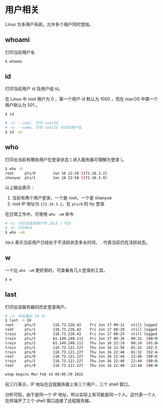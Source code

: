 # 用户相关

Linux 为多用户系统，允许多个用户同时登陆。

## whoami

打印当前用户名

```bash
$ whoami
```

## id

打印当前用户 id 及用户组 id。

在 Linux 中 root 用户为 0 ，第一个用户 id 默认为 1000 ，而在 macOS 中第一个用户默认为 501 。

```bash
$ id

# -u: --user, 打印 userId
# -n: --name, 打印 userId 对应的用户名
$ id -un
```

## who

打印出当前有哪些用户在登录状态 ( 进入服务器可理解为登录 )。

```bash
$ who -H
root     pts/0        Jun 16 22:28 (172.16.3.2)
shanyue  pts/1        Jun 16 22:58 (172.16.3.4)
```

以上输出表示：

1. 当前有两个用户登录，一个是 root，一个是 shanyue
1. root IP 地址为 `172.16.3.2`，在 `pts/0` 的 tty 登录

在日常工作中，可使用 `who -uH` 命令

```bash
# -u: 打印出登录用户的 IDLE / PID
# -H: 打印标头
$ who -uH
```

`IDLE` 表示当前用户已经处于不活跃状态多长时间，`.` 代表当前仍在活跃状态。

## w

一个比 `who -uH` 更好用的，可查看有几人登录的工具。

```bash
$ w
```

## last

打印出该服务器的历史登录用户。

```bash
# -n: 列出最近 10 次
$ last -n 10
root     pts/2        118.73.226.42    Fri Jun 17 09:12   still logged in
root     pts/1        118.73.226.42    Fri Jun 17 08:29   still logged in
train    pts/0        118.73.226.42    Fri Jun 17 08:25   still logged in
train    pts/2        61.149.240.111   Fri Jun 17 00:26 - 00:31  (00:05)
train    pts/2        61.149.240.111   Thu Jun 16 23:19 - 00:24  (01:04)
train    pts/1        118.73.121.227   Thu Jun 16 22:58 - 01:32  (02:33)
train    pts/0        118.73.121.227   Thu Jun 16 22:48 - 01:32  (02:44)
root     pts/0        118.73.121.227   Thu Jun 16 22:44 - 22:48  (00:03)
train    pts/1        118.73.121.227   Thu Jun 16 22:40 - 22:44  (00:04)
root     pts/0        118.73.121.227   Thu Jun 16 22:40 - 22:44  (00:04)

wtmp begins Mon Feb 14 09:05:39 2022
```

前三行表示，IP 地址在远程服务器上有三个用户，三个 shell 窗口。

分析可知，由于是同一个 IP 地址，所以实际上有可能是同一个人。这代表一个人在终端开了三个 shell 窗口连接了远程服务器。
